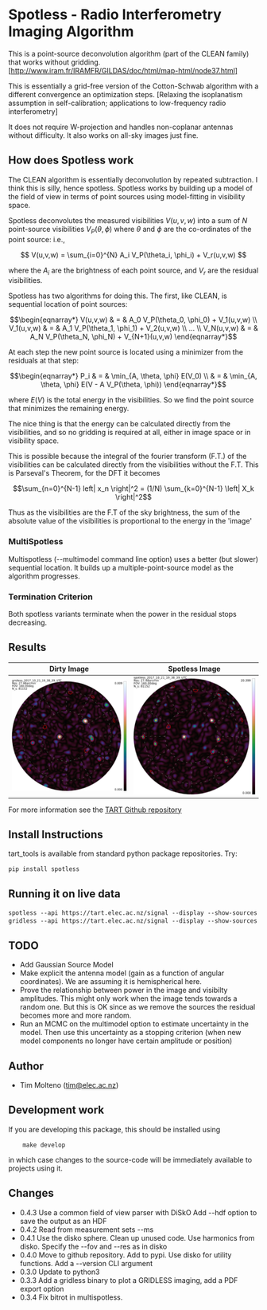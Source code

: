 # Spotless - Radio Interferometry Imaging Algorithm
    
This is a point-source deconvolution algorithm (part of the CLEAN family) that works without gridding. 
[http://www.iram.fr/IRAMFR/GILDAS/doc/html/map-html/node37.html]

This is essentially  a grid-free version of the Cotton-Schwab algorithm with a different convergence an optimization steps.
[Relaxing the isoplanatism assumption in self-calibration; applications to low-frequency radio interferometry]

It does not require W-projection and handles
non-coplanar antennas without difficulty. It also works on all-sky images just fine.

## How does Spotless work

The CLEAN algorithm is essentially deconvolution by repeated subtraction. I think this is silly, hence spotless. Spotless works by building up a model of the field of view in terms of point sources using model-fitting in visibility space. 

Spotless deconvolutes the measured visibilities $V(u,v,w)$ into a sum of $N$ point-source visibilities $V_P(\theta, \phi)$ where $\theta$ and $\phi$ are the co-ordinates of the point source: i.e.,

$$ V(u,v,w) = \sum_{i=0}^{N} A_i V_P(\theta_i, \phi_i) + V_r(u,v,w) $$

where the $A_i$ are the brightness of each point source, and $V_r$ are the residual visibilities.

Spotless has two algorithms for doing this. The first, like CLEAN, is sequential location of point sources:

```math
\begin{eqnarray*}
V(u,v,w) & = & A_0 V_P(\theta_0, \phi_0) + V_1(u,v,w) \\
V_1(u,v,w) & = & A_1 V_P(\theta_1, \phi_1) + V_2(u,v,w) \\
 ... \\
V_N(u,v,w) & = & A_N V_P(\theta_N, \phi_N) + V_{N+1}(u,v,w)
\end{eqnarray*}
```
At each step the new point source is located using a minimizer from the residuals at that step:
```math
\begin{eqnarray*}
  P_i & = & \min_{A, \theta, \phi} E(V_0) \\
      & = & \min_{A, \theta, \phi} E(V - A V_P(\theta, \phi))
\end{eqnarray*}
```
where $E(V)$ is the total energy in the visibilities. So we find the point source that minimizes the remaining energy.

The nice thing is that the energy can be calculated directly from the visibilities, and so no gridding is required at all, either in image space or in visibility space.

This is possible because the integral of the fourier transform (F.T.) of the visibilities can be calculated directly from the visibilities without the F.T. This is Parseval's Theorem, for the DFT it becomes
```math
\sum_{n=0}^{N-1} left| x_n \right|^2 = (1/N) \sum_{k=0}^{N-1} \left| X_k \right|^2
```
Thus as the visibilities are the F.T of the sky brightness, the sum of the absolute value of the visibilities is proportional
to the energy in the 'image'


### MultiSpotless 

Multispotless (--multimodel command line option) uses a better (but slower) sequential location. It builds up a multiple-point-source model as the algorithm progresses.


### Termination Criterion

Both spotless variants terminate when the power in the residual stops decreasing.

## Results

Dirty Image                |  Spotless Image
:-------------------------:|:-------------------------:
![](https://github.com/tmolteno/spotless/blob/main/img/gridless.png)  |  ![](https://github.com/tmolteno/spotless/blob/main/img/spotless.png)

For more information see the [TART Github repository](https://github.com/tmolteno/TART)

## Install Instructions

tart_tools is available from standard python package repositories. Try:

    pip install spotless
    
## Running it on live data

    spotless --api https://tart.elec.ac.nz/signal --display --show-sources
    gridless --api https://tart.elec.ac.nz/signal --display --show-sources

## TODO

* Add Gaussian Source Model
* Make explicit the antenna model (gain as a function of angular coordinates). We are assuming it is hemispherical here.
* Prove the relationship between power in the image and visibilty amplitudes. This might only work when the image 
  tends towards a random one. But this is OK since as we remove the sources the residual becomes more and more random.
* Run an MCMC on the multimodel option to estimate uncertainty in the model. Then use this uncertainty as a stopping criterion (when new model components no longer have certain amplitude or position)

## Author

* Tim Molteno (tim@elec.ac.nz)

## Development work
    
If you are developing this package, this should be installed using
```
	make develop
```
in which case changes to the source-code will be immediately available to projects using it.

## Changes

* 0.4.3 Use a common field of view parser with DiSkO
        Add --hdf <filename> option to save the output as an HDF
* 0.4.2 Read from measurement sets --ms
* 0.4.1 Use the disko sphere.
        Clean up unused code.
        Use harmonics from disko.
        Specify the --fov and --res as in disko
* 0.4.0 Move to github repository. Add to pypi. Use disko for utility functions.
        Add a --version CLI argument
* 0.3.0 Update to python3
* 0.3.3 Add a gridless binary to plot a GRIDLESS imaging, add a PDF export option
* 0.3.4 Fix bitrot in multispotless.
